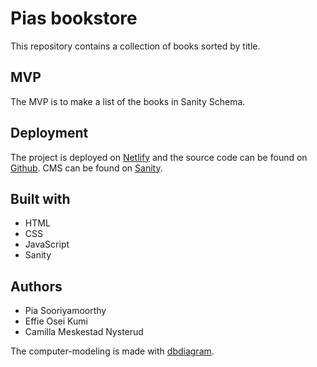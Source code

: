 # Pias bookstore

This repository contains a collection of books sorted by title. 

## MVP
The MVP is to make a list of the books in Sanity Schema.

## Deployment
The project is deployed on [Netlify](https://dreamy-licorice-22c442.netlify.app/) and the source code can be found on [Github](https://github.com/piasooriy/pias-bookstore). 
CMS can be found on [Sanity](https://piasbookstore.sanity.studio/book).

## Built with
- HTML
- CSS
- JavaScript
- Sanity

## Authors
- Pia Sooriyamoorthy
- Effie Osei Kumi
- Camilla Meskestad Nysterud


<!-- computer modeling -- link to diagram -->
The computer-modeling is made with [dbdiagram](https://dbdiagram.io/d/6415b698296d97641d88f082).